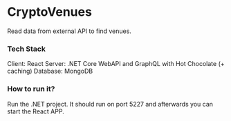 # CryptoVenues

Read data from external API to find venues.

### Tech Stack

Client: React
Server: .NET Core WebAPI and GraphQL with Hot Chocolate (+ caching)
Database: MongoDB

### How to run it?

Run the .NET project. It should run on port 5227 and afterwards you can start the React APP.